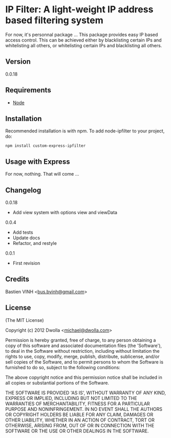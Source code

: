 IP Filter: A light-weight IP address based filtering system
=================================================================================

For now, it's personnal package ...
This package provides easy IP based access control. This can be achieved either by blacklisting certain IPs and whitelisting all others, or whitelisting certain IPs and blacklisting all others.

## Version
0.0.18

## Requirements
- [Node](http://github.com/ry/node)

## Installation

Recommended installation is with npm. To add node-ipfilter to your project, do:

    npm install custom-express-ipfilter

## Usage with Express

For now, nothing. That will come ...

## Changelog

0.0.18
* Add view system with options view and viewData

0.0.4

* Add tests
* Update docs
* Refactor, and restyle

0.0.1

* First revision

## Credits

Bastien VINH &lt;bus.bvinh@gmail.com&gt;

## License 

(The MIT License)

Copyright (c) 2012 Dwolla &lt;michael@dwolla.com&gt;

Permission is hereby granted, free of charge, to any person obtaining
a copy of this software and associated documentation files (the
'Software'), to deal in the Software without restriction, including
without limitation the rights to use, copy, modify, merge, publish,
distribute, sublicense, and/or sell copies of the Software, and to
permit persons to whom the Software is furnished to do so, subject to
the following conditions:

The above copyright notice and this permission notice shall be
included in all copies or substantial portions of the Software.

THE SOFTWARE IS PROVIDED 'AS IS', WITHOUT WARRANTY OF ANY KIND,
EXPRESS OR IMPLIED, INCLUDING BUT NOT LIMITED TO THE WARRANTIES OF
MERCHANTABILITY, FITNESS FOR A PARTICULAR PURPOSE AND NONINFRINGEMENT.
IN NO EVENT SHALL THE AUTHORS OR COPYRIGHT HOLDERS BE LIABLE FOR ANY
CLAIM, DAMAGES OR OTHER LIABILITY, WHETHER IN AN ACTION OF CONTRACT,
TORT OR OTHERWISE, ARISING FROM, OUT OF OR IN CONNECTION WITH THE
SOFTWARE OR THE USE OR OTHER DEALINGS IN THE SOFTWARE.